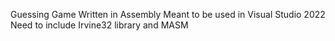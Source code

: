 Guessing Game Written in Assembly
Meant to be used in Visual Studio 2022
Need to include Irvine32 library and MASM
